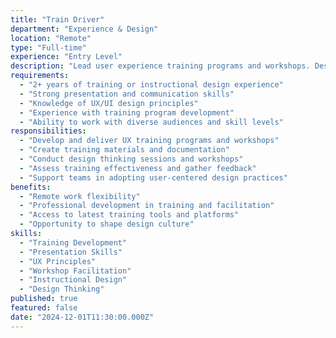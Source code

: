 ```yaml
---
title: "Train Driver"
department: "Experience & Design"
location: "Remote"
type: "Full-time"
experience: "Entry Level"
description: "Lead user experience training programs and workshops. Design and deliver training materials that help teams understand UX principles and design thinking."
requirements:
  - "2+ years of training or instructional design experience"
  - "Strong presentation and communication skills"
  - "Knowledge of UX/UI design principles"
  - "Experience with training program development"
  - "Ability to work with diverse audiences and skill levels"
responsibilities:
  - "Develop and deliver UX training programs and workshops"
  - "Create training materials and documentation"
  - "Conduct design thinking sessions and workshops"
  - "Assess training effectiveness and gather feedback"
  - "Support teams in adopting user-centered design practices"
benefits:
  - "Remote work flexibility"
  - "Professional development in training and facilitation"
  - "Access to latest training tools and platforms"
  - "Opportunity to shape design culture"
skills:
  - "Training Development"
  - "Presentation Skills"
  - "UX Principles"
  - "Workshop Facilitation"
  - "Instructional Design"
  - "Design Thinking"
published: true
featured: false
date: "2024-12-01T11:30:00.000Z"
---
```

